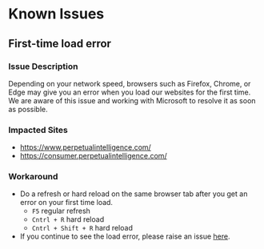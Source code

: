 # Known Issues

## First-time load error

### Issue Description
Depending on your network speed, browsers such as Firefox, Chrome, or Edge may give you an error when you load our websites for the first time. We are aware of this issue and working with Microsoft to resolve it as soon as possible.

### Impacted Sites
- https://www.perpetualintelligence.com/
- https://consumer.perpetualintelligence.com/

### Workaround
- Do a refresh or hard reload on the same browser tab after you get an error on your first time load.
    - `F5` regular refresh
    - `Cntrl + R` hard reload
    - `Cntrl + Shift + R` hard reload
- If you continue to see the load error, please raise an issue [here](https://github.com/perpetualintelligence/requests).
